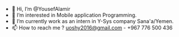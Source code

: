 - 👋 Hi, I’m @YousefAlamir
- 👀 I’m interested in Mobile application Programming.
- 🌱 I’m currently work as an intern in Y-Sys company Sana'a/Yemen.
- 📫 How to reach me ? uoshy2016@gmail.com - +967 776 500 436

<!---
YousefAlamir/YousefAlamir is a ✨ special ✨ repository because its `README.md` (this file) appears on your GitHub profile.
You can click the Preview link to take a look at your changes.
--->
